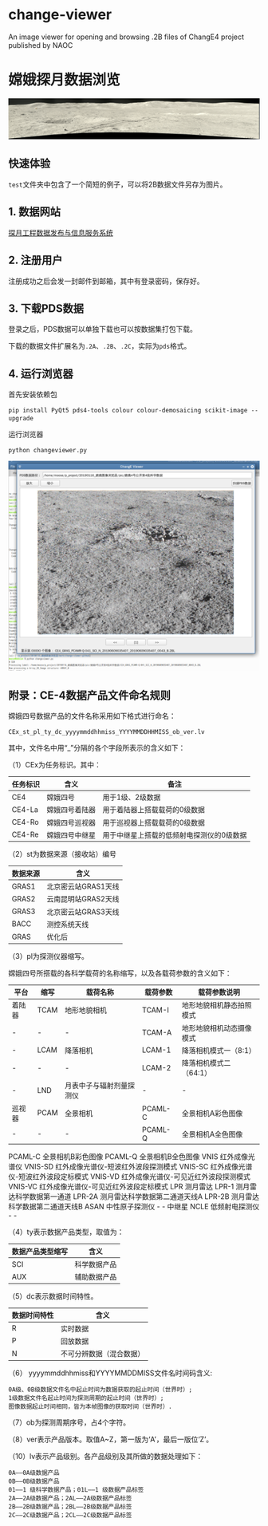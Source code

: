 # change-viewer
An image viewer for opening and browsing .2B files of ChangE4 project published by NAOC

# 嫦娥探月数据浏览

![远望嫦娥](panorama_C_0123.png)

## 快速体验

`test`文件夹中包含了一个简短的例子，可以将2B数据文件另存为图片。

## 1. 数据网站

[探月工程数据发布与信息服务系统](http://moon.bao.ac.cn/)

## 2. 注册用户

注册成功之后会发一封邮件到邮箱，其中有登录密码，保存好。

## 3. 下载PDS数据

登录之后，PDS数据可以单独下载也可以按数据集打包下载。 

下载的数据文件扩展名为`.2A`、`.2B`、`.2C`，实际为`pds`格式。

## 4. 运行浏览器

首先安装依赖包

```
pip install PyQt5 pds4-tools colour colour-demosaicing scikit-image --upgrade
```

运行浏览器

```
python changeviewer.py
```

![运行截图](demo.png)

## 附录：CE-4数据产品文件命名规则

嫦娥四号数据产品的文件名称采用如下格式进行命名：

    CEx_st_pl_ty_dc_yyyymmddhhmiss_YYYYMMDDHHMISS_ob_ver.lv

其中，文件名中用“_”分隔的各个字段所表示的含义如下：

（1）CEx为任务标识。其中：

|  任务标识   |     	含义     |                	备注                 |
| ---------- | ------------ | ------------------------------------ |
| CE4        | 嫦娥四号      | 用于1级、2级数据                       |
| CE4-La     | 嫦娥四号着陆器 | 用于着陆器上搭载载荷的0级数据            |
| CE4-Ro 	 | 嫦娥四号巡视器 | 用于巡视器上搭载载荷的0级数据            |
| CE4-Re 	 | 嫦娥四号中继星 | 用于中继星上搭载的低频射电探测仪的0级数据 |

（2）st为数据来源（接收站）编号

| 数据来源 |        	含义        |
| ------- | ----------------- |
| GRAS1   | 北京密云站GRAS1天线 |
| GRAS2   | 云南昆明站GRAS2天线 |
| GRAS3   | 北京密云站GRAS3天线 |
| BACC    | 测控系统天线        |
| GRAS    | 优化后             |

（3）pl为探测仪器缩写。

嫦娥四号所搭载的各科学载荷的名称缩写，以及各载荷参数的含义如下：

|  平台  | 缩写 |        载荷名称        | 载荷参数 |      载荷参数说明       |
| ----- | ---- | --------------------- | ------- | --------------------- |
| 着陆器 | TCAM | 地形地貌相机            | TCAM-I  | 地形地貌相机静态拍照模式 |
| -     | -    | -                     | TCAM-A  | 地形地貌相机动态摄像模式 |
| -     | LCAM | 降落相机               | LCAM-1  | 降落相机模式一（8:1）   |
| -     | -    | -                     | LCAM-2  | 降落相机模式二（64:1）  |
| -     | LND  | 月表中子与辐射剂量探测仪 | -       | -                     |
| 巡视器 | PCAM | 全景相机               | PCAML-C | 全景相机A彩色图像       |
| -     | -    | -                     | PCAML-Q | 全景相机A全色图像       |
PCAML-C 	全景相机B彩色图像
PCAML-Q 	全景相机B全色图像
VNIS 	红外成像光谱仪 	VNIS-SD 	红外成像光谱仪-短波红外波段探测模式
VNIS-SC 	红外成像光谱仪-短波红外波段定标模式
VNIS-VD 	红外成像光谱仪-可见近红外波段探测模式
VNIS-VC 	红外成像光谱仪-可见近红外波段定标模式
LPR 	测月雷达 	LPR-1 	测月雷达科学数据第一通道
LPR-2A 	测月雷达科学数据第二通道天线A
LPR-2B 	测月雷达科学数据第二通道天线B
ASAN 	中性原子探测仪 	- 	-
中继星 	NCLE 	低频射电探测仪 	- 	-

（4）ty表示数据产品类型，取值为：

| 数据产品类型缩写 |    含义     |
| -------------- | ----------- |
| SCI            | 科学数据产品 |
| AUX            | 辅助数据产品 |

（5）dc表示数据时间特性。

| 数据时间特性 |          含义          |
| ----------- | --------------------- |
| R           | 实时数据               |
| P           | 回放数据               |
| N           | 不可分辨数据（混合数据） |

（6） yyyymmddhhmiss和YYYYMMDDMISS文件名时间码含义:

    0A级、0B级数据文件名中起止时间为数据获取的起止时间（世界时）;
    1级数据文件名起止时间为探测周期的起止时间（世界时）;
    图像数据起止时间相同，皆为本帧图像的获取时间（世界时）.

（7）ob为探测周期序号，占4个字符。

（8）ver表示产品版本。取值A~Z，第一版为‘A’，最后一版位‘Z’。

（10）lv表示产品级别。各产品级别及其所做的数据处理如下：

    0A——0A级数据产品
    0B——0B级数据产品
    01——1 级科学数据产品；01L——1 级数据产品标签
    2A——2A级数据产品；2AL——2A级数据产品标签
    2B——2B级数据产品；2BL——2B级数据产品标签
    2C——2C级数据产品；2CL——2C级数据产品标签
